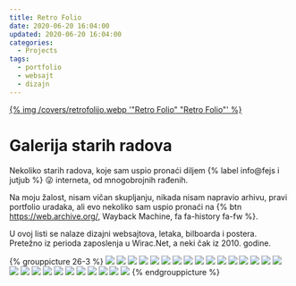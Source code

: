 ```yaml
---
title: Retro Folio
date: 2020-06-20 16:04:00
updated: 2020-06-20 16:04:00
categories:
  - Projects
tags:
  - portfolio
  - websajt
  - dizajn
---
```


<a href="galerija_slika_retro_folio" aria-label="pročitaj" title="Retro Folio">{% img /covers/retrofolijo.webp '"Retro Folio" "Retro Folio"' %}</a>

<!--more-->

#  Galerija <i class="fa fa-retro-camera fa-2x fa fw"></i> <pra>starih radova

Nekoliko starih radova, koje sam uspio pronaći diljem {% label info@fejs i jutjub %} :stuck_out_tongue_winking_eye: interneta, od mnogobrojnih rađenih.

Na moju žalost, nisam vičan skupljanju, nikada nisam napravio arhivu, pravi portfolio uradaka, ali evo nekoliko sam uspio pronaći na {% btn https://web.archive.org/, Wayback Machine, fa fa-history  fa-fw %}.

U ovoj listi se nalaze dizajni websajtova, letaka, bilboarda i postera. Pretežno iz perioda zaposlenja u Wirac.Net, a neki čak iz 2010. godine.

{% grouppicture 26-3 %}
  ![](https://static.monkeyshub.space/fragments/portfolio/after.jpg)
  ![](https://static.monkeyshub.space/fragments/portfolio/fering.jpg)
  ![](https://static.monkeyshub.space/fragments/portfolio/fta.jpg)
  ![](https://static.monkeyshub.space/fragments/portfolio/meplast.jpg)
  ![](https://static.monkeyshub.space/fragments/portfolio/sk.jpg)
  ![](https://static.monkeyshub.space/fragments/portfolio/zavod.jpg)
  ![](https://static.monkeyshub.space/fragments/portfolio/003retro.png)
  ![](https://static.monkeyshub.space/fragments/portfolio/004retro.jpg)
  ![](https://static.monkeyshub.space/fragments/portfolio/005retro.jpg)
  ![](https://static.monkeyshub.space/fragments/portfolio/010retro.jpg)
  ![](https://static.monkeyshub.space/fragments/portfolio/007retro.jpg)
  ![](https://static.monkeyshub.space/fragments/portfolio/008retro.jpg)
  ![](https://static.monkeyshub.space/fragments/portfolio/009retro.jpg)
  ![](https://static.monkeyshub.space/fragments/portfolio/006retro.jpg)
  ![](https://static.monkeyshub.space/fragments/portfolio/011retro.jpg)
  ![](https://static.monkeyshub.space/fragments/portfolio/012retro.jpg)
  ![](https://static.monkeyshub.space/fragments/portfolio/013retro.jpg)
  ![](https://static.monkeyshub.space/fragments/portfolio/020retro.png)
  ![](https://static.monkeyshub.space/fragments/portfolio/015retro.jpg)
  ![](https://static.monkeyshub.space/fragments/portfolio/021retro.jpg)
  ![](https://static.monkeyshub.space/fragments/portfolio/017retro.jpg)
  ![](https://static.monkeyshub.space/fragments/portfolio/018retro.jpg)
  ![](https://static.monkeyshub.space/fragments/portfolio/022retro.jpg)
  ![](https://static.monkeyshub.space/fragments/portfolio/014retro.jpg)
  ![](https://static.monkeyshub.space/fragments/portfolio/016retro.jpg)
  ![](https://static.monkeyshub.space/fragments/portfolio/019retro.jpg)
  ![](https://static.monkeyshub.space/fragments/portfolio/023retro.jpg)
{% endgrouppicture %}
